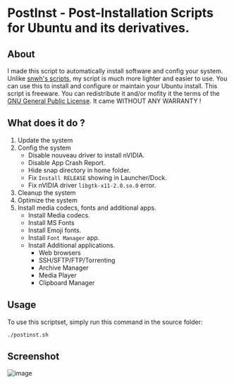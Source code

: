 # PostInst - Post-Installation Scripts for Ubuntu and its derivatives.
## About 

I made this script to automatically install software and config your system. Unlike [snwh's scripts](https://github.com/snwh/ubuntu-post-install), my script is much more lighter and easier to use. You can use this to install and configure or maintain your Ubuntu install.
This script is freeware. You can redistribute it and/or mofity it the terms of the [GNU General Public License](https://github.com/MeowIce/postinst/blob/main/LICENSE). It came WITHOUT ANY WARRANTY !

## What does it do ?
1. Update the system
2. Config the system
    - Disable nouveau driver to install nVIDIA.
    - Disable App Crash Report.
    - Hide snap directory in home folder.
    - Fix `Install RELEASE` showing in Launcher/Dock.
    - Fix nVIDIA driver `libgtk-x11-2.0.so.0` error.
3. Cleanup the system
4. Optimize the system
5. Install media codecs, fonts and additional apps.
    - Install Media codecs.
    - Install MS Fonts
    - Install Emoji fonts.
    - Install `Font Manager` app.
    - Install Additional applications.
        - Web browsers
        - SSH/SFTP/FTP/Torrenting
        - Archive Manager
        - Media Player
        - Clipboard Manager

## Usage

To use this scriptset, simply run this command in the source folder:
```
./postinst.sh
```
## Screenshot
![image](https://user-images.githubusercontent.com/70711319/204257150-add2eb24-2cc3-4c8b-98be-de074169d07d.png)
